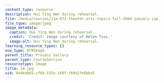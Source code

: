 ```yaml
---
content_type: resource
description: Hui Ying Wen during rehearsal.
file: /media/courses/21m-873-theater-arts-topics-fall-2004-january-iap-2005/8a9ee665cf69535e168ff60d2fe8b6a5_14.jpg
file_type: image/jpeg
image_metadata:
  caption: Hui Ying Wen during rehearsal.
  credit: 'Credit: Image courtesy of Helen Tsai.'
  image-alt: Hui Ying Wen during rehearsal.
learning_resource_types: []
ocw_type: OCWImage
parent_title: Process Gallery
parent_type: CourseSection
resourcetype: Image
title: 14.jpg
uid: 8a9ee665-cf69-535e-168f-f60d2fe8b6a5
---
```

